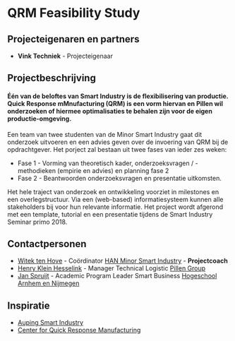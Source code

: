 # QRM Feasibility Study

## Projecteigenaren en partners
+ **Vink Techniek** - Projecteigenaar

## Projectbeschrijving
#### Één van de beloftes van Smart Industry is de flexibilisering van productie. Quick Response mMnufacturing (QRM) is een vorm hiervan en Pillen wil onderzoeken of hiermee optimalisaties te behalen zijn voor de eigen productie-omgeving.

Een team van twee studenten van de Minor Smart Industry gaat dit onderzoek uitvoeren en een advies geven over de invoering van QRM bij de opdrachtgever. Het porject zal bestaan uit twee fases van ieder zes weken:

+ Fase 1 - Vorming van theoretisch kader, onderzoeksvragen / -methodieken (empirie en advies) en planning fase 2
+ Fase 2 - Beantwoorden onderzoeksvragen en presentatie uitkomsten.

Het hele traject van onderzoek en ontwikkeling voorziet in milestones en een overlegstructuur. Via een (web-based) informatiesysteem kunnen alle stakeholders bij voor hun relevante informatie. Het project wordt afgerond met een template, tutorial en een presentatie tijdens de Smart Industry Seminar primo 2018.

## Contactpersonen
+ [Witek ten Hove](https://www.linkedin.com/in/witektenhove/) - Coördinator [HAN Minor Smart Industry](https://witusj.github.io/MinorSI/) - **Projectcoach** 
+ [Henry Klein Hesselink](linkedin.com/in/henry-klein-hesselink-073b1358) - Manager Technical Logistic [Pillen Group](http://www.pillen.eu/)
+ [Jan Spruijt](linkedin.com/in/janspruijt) - Academic Program Leader Smart Business [Hogeschool Arnhem en Nijmegen](https://www.han.nl/)

## Inspiratie
+ [Auping Smart Industry](https://youtu.be/BWgZXhm3WYM)
+ [Center for Quick Response Manufacturing](https://qrm.engr.wisc.edu/)




